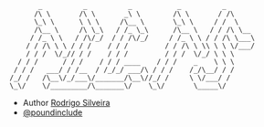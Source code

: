            _          _          _           _          _
          /\ \       /\ \       _\ \        /\ \       / /\
          \_\ \      \ \ \     /\__ \       \_\ \     / /  \
          /\__ \     /\ \_\   / /_ \_\      /\__ \   / / /\ \__
         / /_ \ \   / /\/_/  / / /\/_/     / /_ \ \ / / /\ \___\
        / / /\ \ \ / / /    / / /         / / /\ \ \\ \ \ \/___/
        / / /  \/_// / /    / / /         / / /  \/_/ \ \ \
      / / /      / / /    / / / ____    / / /    _    \ \ \
     / / /   ___/ / /__  / /_/_/ ___/\ / / /    /_/\__/ / /
    /_/ /   /\__\/_/___\/_______/\__\//_/ /     \ \/___/ /
    \_\/    \/_________/\_______\/    \_\/       \_____\/

 * Author [Rodrigo Silveira](http://www.rodrigo-silveira.com)
 * [@poundinclude](https://twitter.com/poundinclude)

